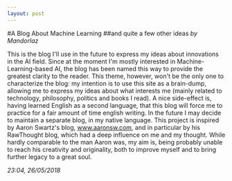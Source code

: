 ```yaml
---
layout: post
---
```


#A Blog About Machine Learning
##and quite a few other ideas
*by Mandorlaz*

This is the blog I'll use in the future to express my ideas about innovations in the AI field. Since at the moment I'm mostly interested in Machine-Learning-based AI, the blog has been named this way to provide the greatest clarity to the reader.
This theme, however, won't be the only one to characterize the blog: my intention is to use this site as a brain-dump, allowing me to express my ideas about what interests me (mainly related to technology, philosophy, politics and books I read). A nice side-effect is, having learned English as a second language, that this blog will force me to practice for a fair amount of time english writing. In the future I may decide to maintain a separate blog, in my native language. This project is inspired by Aaron Swartz's blog, www.aaronsw.com, and in particular by his RawThought blog, which had a deep influence on me and my thought. While hardly comparable to the man Aaron was, my aim is, being probably unable to reach his creativity and originality, both to improve myself and to bring further legacy to a great soul.

*23:04, 26/05/2018*


